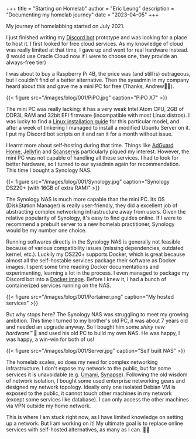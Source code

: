 +++
title = "Starting on Homelab"
author = "Eric Leung"
description = "Documenting my homelab journey"
date = "2023-04-05"
+++

My journey of homelabbing started on July 2021.

I just finished writing my [Discord bot](https://github.com/regunakyle/my-discord-bot/) prototype and was looking for a place to host it. I first looked for free cloud services.
As my knowledge of cloud was really limited at that time, I gave up and went for real hardware instead. (I would use Oracle Cloud now if I were to choose one, they provide an always-free tier)

I was about to buy a Raspberry Pi 4B, the price was (and still is) outrageous, but I couldn't find of a better alternative. Then the sysadmin in my company heard about this and gave me a mini PC for free (Thanks, Andrew:ok_man:).

{{< figure src="/images/blog/001/PiPO.jpg" caption="PiPO X7" >}}

The mini PC was really lacking: it has a very weak Intel Atom CPU, 2GB of DDR3L RAM and 32bit EFI firmware (incompatible with most Linux distros). I was lucky to find a [Linux installation guide](https://isaacs.pw/2020/06/installing-linux-lubuntu-20-04-lts-onto-a-pipo-x7-mini-pc-intel-z3736f/) for this particular model, and after a week of tinkering I managed to install a modified Ubuntu Server on it.
I put my Discord bot scripts on it and ran it for a month without issue.

I learnt more about self-hosting during that time. Things like [AdGuard Home](https://github.com/AdguardTeam/AdGuardHome), [Jellyfin](https://github.com/jellyfin/jellyfin) and [Scanservjs](https://github.com/sbs20/scanservjs) particularly piqued my interest. However, the mini PC was not capable of handling all these services. I had to look for better hardware, so I turned to our sysadmin again for recommendation. This time I bought a Synology NAS.

{{< figure src="/images/blog/001/Synology.jpg" caption="Synology DS220+ (with 16GB of extra RAM)" >}}

The Synology NAS is much more capable than the mini PC.
Its OS (DiskStation Manager) is really user-friendly, they did a excellent job of abstracting complex networking infrastructure away from users. Given the relative popularity of Synology, it's easy to find guides online.
If I were to recommend a prebuilt server to a new homelab practitioner, Synology would be my number one choice.

Running softwares directly in the Synology NAS is generally not feasible because of various compatibility issues (missing dependencies, outdated kernel, etc.). Luckily my DS220+ supports Docker, which is great because almost all the self-hostable services package their software as Docker images.
I spent some time reading Docker documentations and experimenting, learning a lot in the process. I even managed to package my Discord bot into a [Docker image](https://hub.docker.com/r/regunakyle/my-discord-bot). Before I knew it, I had a bunch of containerized services running on the NAS.

{{< figure src="/images/blog/001/Portainer.png" caption="My hosted services" >}}

But why stops here? The Synology NAS was struggling to meet my growing ambition. This time I turned to my brother's old PC, it was about 7 years old and needed an upgrade anyway.
So I bought him some *shiny new hardware™* :money_with_wings: and used his old PC to build my own NAS. He was happy, I was happy, a win-win for both of us!

{{< figure src="/images/blog/001/Server.jpg" caption="Self built NAS" >}}

The homelab scales, so does my need for complex networking infrastructure. I don't expose my network to the public, but for some services it is unavoidable (e.g. [Umami](https://github.com/umami-software/umami), [Synapse](https://github.com/matrix-org/synapse)). Following the old wisdom of network isolation, I bought some used enterprise networking gears and designed my network topology. Ideally only one isolated Debian VM is exposed to the public, it cannot touch other machines in my network (except some services like database). I can only access the other machines via VPN outside my home network.

This is where I am stuck right now, as I have limited knowledge on setting up a network. But I am working on it! My ultimate goal is to replace online services with self-hosted alternatives, as many as I can.  :factory_worker:
